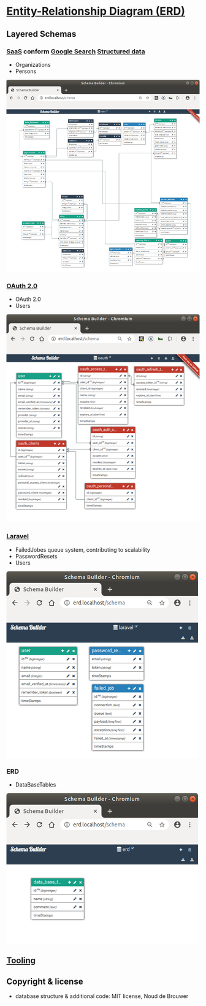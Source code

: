 # [Entity-Relationship Diagram (ERD)](https://en.wikipedia.org/wiki/Entity–relationship_model)

## Layered Schemas

### [SaaS](https://en.wikipedia.org/wiki/Software_as_a_service) conform [Google Search](https://developers.google.com/search) [Structured data](https://developers.google.com/search/docs/data-types/local-business)

- Organizations
- Persons

![SaaS Entity-Relationship Diagram](./docs/saas/erd.png?raw=true "SaaS Entity-Relationship Diagram")

### [OAuth 2.0](https://en.wikipedia.org/wiki/OAuth#OAuth_2.0)

- OAuth 2.0
- Users

![OAuth Entity-Relationship Diagram](./docs/oauth/erd.png?raw=true "OAuth Entity-Relationship Diagram")

### [Laravel](https://laravel.com/)

- FailedJobes queue system, contributing to scalability
- PasswordResets
- Users

![Laravel Entity-Relationship Diagram](./docs/laravel/erd.png?raw=true "Laravel Entity-Relationship Diagram")

### ERD

- DataBaseTables

![ERD Entity-Relationship Diagram](./docs/erd/erd.png?raw=true "ERD Entity-Relationship Diagram")

## [Tooling](https://github.com/noud/erd/blob/erd/README_tooling.md)

## Copyright & license

- database structure & additional code: MIT license, Noud de Brouwer